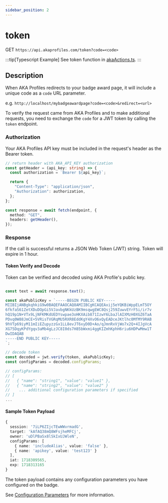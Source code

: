 ```yaml
---
sidebar_position: 2
---
```


# token

GET `https://api.akaprofiles.com/token?code=<code>`

:::tip[Typescript Example]
See token function in [akaActions.ts](https://github.com/neilck/aka-autobadge/blob/main/src/app/util/akaActions.ts).
:::

## Description

When AKA Profiles redirects to your badge award page, it will include a unique code as a `code` URL parameter.

e.g. `http://localhost/mybadgeawardpage?code=<code>&redirect=<url>`

To verify the request came from AKA Profiles and to make additional requests, you need to exchange the `code` for a JWT token by calling the `token` endpoint.

### Authorization

Your AKA Profiles API key must be included in the request's header as the Bearer token.

```typescript
// return header with AKA_API_KEY authorization
const getHeader = (api_key: string) => {
  const authorization = `Bearer ${api_key}`;

  return {
    "Content-Type": "application/json",
    "Authorization": authorization,
  };
};

const response = await fetch(endpoint, {
  method: "GET",
  headers: getHeader(),
});
```

### Response

If the call is successful returns a JSON Web Token (JWT) string. Token will expire in 1 hour.

#### Token Verify and Decode

Token can be verified and decoded using AKA Profile's public key.

```typescript

const text = await response.text();

const akaPublicKey = `-----BEGIN PUBLIC KEY-----
MIIBIjANBgkqhkiG9w0BAQEFAAOCAQ8AMIIBCgKCAQEAxij5eYQKBiWppELmT5OY
6fkfaS61ZetXDuDOpGi5VJavbgNKkUzBK9msqwgEWC8Qsj259ZuwvEYrF5i/ir7v
hQ19p1N+VTx9LjNFKMKdUEDYswpae3oHKXAib871IzwY6LbaJlAIXMzH0XGZ6TaA
PDvq0W88JmCE+5VRisTVGRqMU5RXR8EddKgY4XvO6xQyEADceJKtlhc0MfMY9RAB
9hVTp69iyM11mIiEZupyzzGx1LL8evJT6xyD0D+Ao/qJmnRxVjWo7x2Q+4IJgVcA
XG75DqyKPdYgqv3aMb4gLzJC8I0ds7H85bWxmi4ggKIZmhKphH6riu6HDPwMmw1T
DwIDAQAB
-----END PUBLIC KEY-----
`;

// decode token
const decoded = jwt.verify(token, akaPublicKey);
const configParams = decoded.configParams;

// configParams:
// [
//   { "name": "string1", "value": "value1" },
//   { "name": "string2", "value": "value2" }
//    ... additional configuration parameters if specified
// ]
...
```

#### Sample Token Payload

```typescript
{
  session: '7iLP6ZIjcTEwWWvrmadG',
  target: 'kAfAQ38mQ8WFsjheMFCj',
  owner: 'uDlPBaSx8lSkIxUJWleN',
  configParams: [
    { name: 'includeAlias', value: 'false' },
    { name: 'apikey', value: 'test123' }
  ],
  iat: 1718309565,
  exp: 1718313165
}
```

The token payload contains any configuration parameters you have configured on the badge.

See [Configuration Parameters](/docs/help-pages/badge-config#configuration-parameters) for more information.
